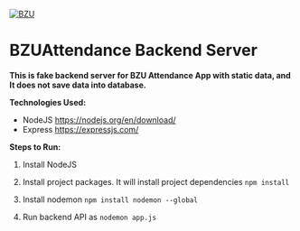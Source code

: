 [![BZU](https://bzu.edu.pk/images/logo1.png)](https://www.bzu.edu.pk)

# BZUAttendance Backend Server

**This is fake backend server for BZU Attendance App with static data,
and It does not save data into database.**

**Technologies Used:**
- NodeJS https://nodejs.org/en/download/
- Express https://expressjs.com/

**Steps to Run:**

1. Install NodeJS

2. Install project packages. It will install project dependencies
`npm install`

3. Install nodemon
`npm install nodemon --global`

3. Run backend API as
`nodemon app.js`